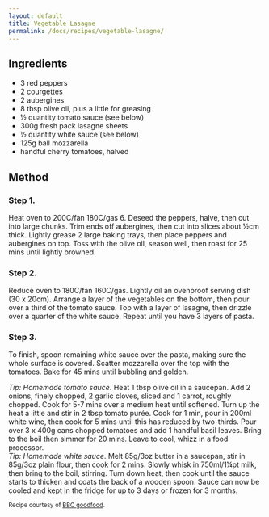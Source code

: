 ```yaml
---
layout: default
title: Vegetable Lasagne
permalink: /docs/recipes/vegetable-lasagne/
---
```


## Ingredients

* 3 red peppers
* 2 courgettes
* 2 aubergines
* 8 tbsp olive oil, plus a little for greasing
* ½ quantity tomato sauce (see below)
* 300g fresh pack lasagne sheets
* ½ quantity white sauce (see below)
* 125g ball mozzarella
* handful cherry tomatoes, halved

## Method

### Step 1.

Heat oven to 200C/fan 180C/gas 6. Deseed the peppers, halve, then cut into large chunks. Trim ends off aubergines, then cut into slices about ½cm thick. Lightly grease 2 large baking trays, then place peppers and aubergines on top. Toss with the olive oil, season well, then roast for 25 mins until lightly browned.

### Step 2.

Reduce oven to 180C/fan 160C/gas. Lightly oil an ovenproof serving dish (30 x 20cm). Arrange a layer of the vegetables on the bottom, then pour over a third of the tomato sauce. Top with a layer of lasagne, then drizzle over a quarter of the white sauce. Repeat until you have 3 layers of pasta.

### Step 3.

To finish, spoon remaining white sauce over the pasta, making sure the whole surface is covered. Scatter mozzarella over the top with the tomatoes. Bake for 45 mins until bubbling and golden.

<aside>
<em>Tip: Homemade tomato sauce</em>. Heat 1 tbsp olive oil in a saucepan. Add 2 onions, finely chopped, 2 garlic cloves, sliced and 1 carrot, roughly chopped. Cook for 5-7 mins over a medium heat until softened. Turn up the heat a little and stir in 2 tbsp tomato purée. Cook for 1 min, pour in 200ml white wine, then cook for 5 mins until this has reduced by two-thirds. Pour over 3 x 400g cans chopped tomatoes and add 1 handful basil leaves. Bring to the boil then simmer for 20 mins. Leave to cool, whizz in a food processor.
</aside>

<aside>
<em>Tip: Homemade white sauce</em>. Melt 85g/3oz butter in a saucepan, stir in 85g/3oz plain flour, then cook for 2 mins. Slowly whisk in 750ml/1¼pt milk, then bring to the boil, stirring. Turn down heat, then cook until the sauce starts to thicken and coats the back of a wooden spoon. Sauce can now be cooled and kept in the fridge for up to 3 days or frozen for 3 months.
</aside>

<small>Recipe courtesy of [BBC goodfood](http://www.bbcgoodfood.com/recipes/10603/roasted-vegetable-lasagne).</small>
